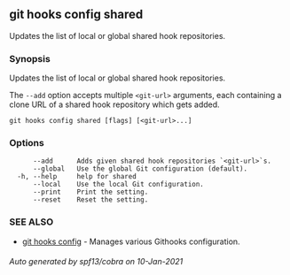 ## git hooks config shared

Updates the list of local or global shared hook repositories.

### Synopsis

Updates the list of local or global shared hook repositories.

The `--add` option accepts multiple `<git-url>` arguments,
each containing a clone URL of a shared hook repository which gets added.

```
git hooks config shared [flags] [<git-url>...]
```

### Options

```
      --add      Adds given shared hook repositories `<git-url>`s.
      --global   Use the global Git configuration (default).
  -h, --help     help for shared
      --local    Use the local Git configuration.
      --print    Print the setting.
      --reset    Reset the setting.
```

### SEE ALSO

* [git hooks config](git_hooks_config.md)	 - Manages various Githooks configuration.

###### Auto generated by spf13/cobra on 10-Jan-2021
